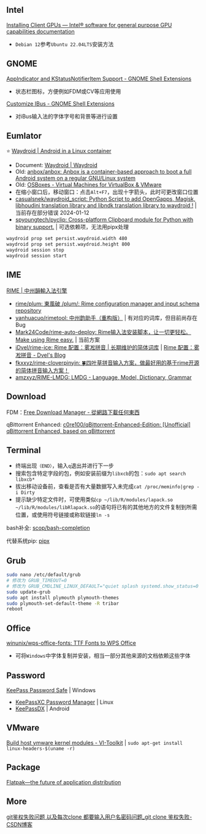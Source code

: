 
## Intel

[Installing Client GPUs — Intel® software for general purpose GPU capabilities documentation](https://dgpu-docs.intel.com/driver/client/overview.html)

- `Debian 12`参考`Ubuntu 22.04LTS`安装方法

## GNOME

[AppIndicator and KStatusNotifierItem Support - GNOME Shell Extensions](https://extensions.gnome.org/extension/615/appindicator-support/)

- 状态栏图标，方便例如FDM或CV等应用使用

[Customize IBus - GNOME Shell Extensions](https://extensions.gnome.org/extension/4112/customize-ibus/)

- 对iBus输入法的字体字号和背景等进行设置

## Eumlator

⭐ [Waydroid | Android in a Linux container](https://waydro.id/) 

- Document: [Waydroid | Waydroid](https://docs.waydro.id/)
- Old: [anbox/anbox: Anbox is a container-based approach to boot a full Android system on a regular GNU/Linux system](https://github.com/anbox/anbox)
- Old: [OSBoxes - Virtual Machines for VirtualBox & VMware](https://www.osboxes.org/)
- 在缩小窗口后，移动窗口：点击`Alt+F7`，出现十字箭头，此时可更改窗口位置
- [casualsnek/waydroid_script: Python Script to add OpenGapps, Magisk, libhoudini translation library and libndk translation library to waydroid !](https://github.com/casualsnek/waydroid_script) | 当前存在部分错误 2024-01-12
- [spyoungtech/pyclip: Cross-platform Clipboard module for Python with binary support.](https://github.com/spyoungtech/pyclip) | 可选依赖项，无法用pipx处理

```bash
waydroid prop set persist.waydroid.width 480
waydroid prop set persist.waydroid.height 800
waydroid session stop
waydroid session start

```

## IME

[RIME | 中州韻輸入法引擎](https://rime.im/)

- [rime/plum: 東風破 /plum/: Rime configuration manager and input schema repository](https://github.com/rime/plum)
- [yanhuacuo/rimetool: 中州韵助手（重构版）](https://github.com/yanhuacuo/rimetool) | 有对应的词库，但目前尚存在Bug
- [Mark24Code/rime-auto-deploy: Rime输入法安装脚本，让一切更轻松。Make using Rime easy.](https://github.com/Mark24Code/rime-auto-deploy) | 当前方案
- [iDvel/rime-ice: Rime 配置：雾凇拼音 | 长期维护的简体词库](https://github.com/iDvel/rime-ice) | [Rime 配置：雾凇拼音 - Dvel's Blog](https://dvel.me/posts/rime-ice/)
- [fkxxyz/rime-cloverpinyin: 🍀️四叶草拼音输入方案，做最好用的基于rime开源的简体拼音输入方案！](https://github.com/fkxxyz/rime-cloverpinyin)
- [amzxyz/RIME-LMDG: LMDG - Language, Model, Dictionary, Grammar](https://github.com/amzxyz/RIME-LMDG)

## Download

FDM：[Free Download Manager - 從網路下載任何東西](https://www.freedownloadmanager.org/zh/)

qBittorrent Enhanced: [c0re100/qBittorrent-Enhanced-Edition: [Unofficial] qBittorrent Enhanced, based on qBittorrent](https://github.com/c0re100/qBittorrent-Enhanced-Edition)

## Terminal

- 终端出现`（END）`，输入`q`退出并进行下一步
- 搜索包含特定字段的包，例如安装前缀为`libxcb`的包：`sudo apt search libxcb*`
- 拔出移动设备前，查看是否有大量数据写入未完成`cat /proc/meminfo|grep -i Dirty`
- 提示缺少特定文件时，可使用类似`cp ~/lib/R/modules/lapack.so ~/lib/R/modules/libRlapack.so`的语句将已有的其他地方的文件复制到所需位置，或使用符号链接或称软链接`ln -s`

bash补全: [scop/bash-completion](https://github.com/scop/bash-completion/)

代替系统pip: [pipx](https://pipx.pypa.io/stable/)

## Grub

```bash
sudo nano /etc/default/grub
# 修改为 GRUB_TIMEOUT=0
# 修改为 GRUB_CMDLINE_LINUX_DEFAULT="quiet splash systemd.show_status=0 loglevel=0"
sudo update-grub
sudo apt install plymouth plymouth-themes
sudo plymouth-set-default-theme -R tribar
reboot
```

## Office

[winunix/wps-office-fonts: TTF Fonts to WPS Office](https://github.com/winunix/wps-office-fonts/tree/master)

- 可将`Windows`中字体复制并安装，相当一部分其他来源的文档依赖这些字体

## Password

[KeePass Password Safe](https://keepass.info/index.html) | Windows

- [KeePassXC Password Manager](https://keepassxc.org/) | Linux
- [KeePassDX](https://www.keepassdx.com/) | Android

## VMware

[Build host vmware kernel modules - VI-Toolkit](https://wiki.vi-toolkit.com/index.php/Build_host_vmware_kernel_modules) | `sudo apt-get install linux-headers-$(uname -r)`

## Package

[Flatpak—the future of application distribution](https://flatpak.org/setup/Debian)

## More

[git鉴权失败问题 以及每次clone 都要输入用户名密码问题_git clone 鉴权失败-CSDN博客](https://blog.csdn.net/qq_45495460/article/details/125077989)